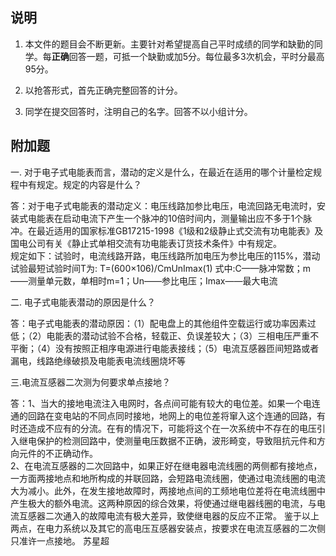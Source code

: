 ## 说明
1. 本文件的题目会不断更新。主要针对希望提高自己平时成绩的同学和缺勤的同学。每**正确**回答一题，可抵一个缺勤或加5分。每位最多3次机会，平时分最高95分。  

2. 以抢答形式，首先正确完整回答的计分。

3. 同学在提交回答时，注明自己的名字。回答不以小组计分。

## 附加题

一. 对于电子式电能表而言，潜动的定义是什么，在最近在适用的哪个计量检定规程中有规定。规定的内容是什么？

答：对于电子式电能表的潜动定义：电压线路加参比电压，电流回路无电流时，安装式电能表在启动电流下产生一个脉冲的10倍时间内，测量输出应不多于1个脉冲。在最近适用的国家标准GB17215-1998《1级和2级静止式交流有功电能表》及国电公司有关《静止式单相交流有功电能表订货技术条件》中有规定。    
规定如下：试验时，电流线路开路，电压线路所加电压为参比电压的115%，潜动试验最短试验时间T为:
T=(600×106)/CmUnImax(1)
式中:C——脉冲常数；m——测量单元数，单相时m=1；Un——参比电压；Imax——最大电流

二. 电子式电能表潜动的原因是什么？

答：电子式电能表的潜动原因：（1）配电盘上的其他组件空载运行或功率因素过低；（2）电能表的潜动试验不合格，轻载正、负误差较大；（3）三相电压严重不平衡；（4）没有按照正相序电源进行电能表接线；（5）电流互感器匝间短路或者漏电，线路绝缘破损及电能表电流线圈烧坏等

三.电流互感器二次测为何要求单点接地？

答：1、当大的接地电流注入电网时，各点间可能有较大的电位差。如果一个电连通的回路在变电站的不同点同时接地，地网上的电位差将窜入这个连通的回路，有时还造成不应有的分流。在有的情况下，可能将这个在一次系统中不存在的电压引入继电保护的检测回路中，使测量电压数据不正确，波形畸变，导致阻抗元件和方向元件的不正确动作。  
2、在电流互感器的二次回路中，如果正好在继电器电流线圈的两侧都有接地点，一方面两接地点和地所构成的并联回路，会短路电流线圈，使通过电流线圈的电流大为减小。此外，在发生接地故障时，两接地点间的工频地电位差将在电流线圈中产生极大的额外电流。这两种原因的综合效果，将使通过继电器线圈的电流，与电流互感器二次通入的故障电流有极大差异，致使继电器的反应不正常。
鉴于以上两点，在电力系统以及其它的高电压互感器安装点，按要求在电流互感器的二次侧只准许一点接地。  苏星超
